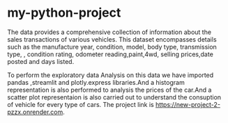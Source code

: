 # my-python-project 
 The data provides a comprehensive collection of information about the sales transactions of various vehicles. This dataset encompasses details such as the manufacture year, condition, model, body type, transmission type, , condition rating, odometer reading,paint,4wd, selling prices,date posted and days listed.
 
To perform the exploratory data Analysis on this data we have imported pandas ,streamlit and plotly.express libraries.And a histogram representation is also performed to analysis the prices of the car.And a scatter plot representaion is also carried out to understand the consuption of vehicle for every type of cars.
The project link is https://new-project-2-pzzx.onrender.com.
